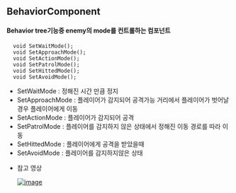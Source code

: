 ## BehaviorComponent

#### Behavior tree기능중 enemy의 mode를 컨트롤하는 컴포넌트
```
  void SetWaitMode();
  void SetApproachMode();
  void SetActionMode();
  void SetPatrolMode();
  void SetHittedMode();
  void SetAvoidMode();
```

- SetWaitMode : 정해진 시간 만큼 정지
- SetApproachMode : 플레이어가 감지되어 공격가능 거리에서 플레이어가 벗어날경우 플레이어에게 이동
- SetActionMode : 플레이어가 감지되어 공격
- SetPatrolMode : 플레이어를 감지하지 않은 상태에서 정해진 이동 경로를 따라 이동
- SetHittedMode : 플레이어에게 공격을 받았을때
- SetAvoidMode : 플레이어를 감지하지않은 상태

* 참고 영상

  [![image](https://github.com/HanYooTae/Unreal-Game-Project1/assets/123162344/3f18b27a-a677-4220-9d5e-438bfc64a01f)
](https://youtu.be/owj9-RuassI)
